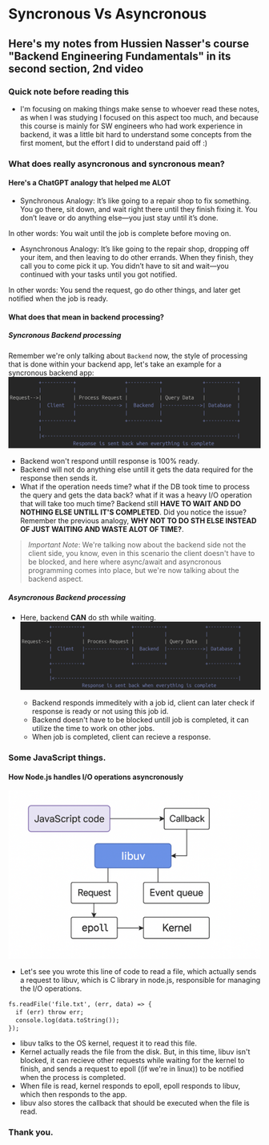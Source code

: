 # Syncronous Vs Asyncronous

## Here's my notes from Hussien Nasser's course "Backend Engineering Fundamentals" in its second section, 2nd video

### Quick note before reading this 

+ I'm focusing on making things make sense to whoever read these notes, as when I was studying I focused on this aspect too much, and because this course is mainly for SW engineers who had work experience in backend, it was a little bit hard to understand some concepts from the first moment, but the effort I did to understand paid off :)

### What does really asyncronous and syncronous mean?

#### Here's a ChatGPT analogy that helped me ALOT

+ Synchronous Analogy:
It’s like going to a repair shop to fix something.
You go there, sit down, and wait right there until they finish fixing it.
You don’t leave or do anything else—you just stay until it’s done.

In other words:
You wait until the job is complete before moving on.

+ Asynchronous Analogy:
It’s like going to the repair shop, dropping off your item, and then leaving to do other errands.
When they finish, they call you to come pick it up.
You didn’t have to sit and wait—you continued with your tasks until you got notified.

In other words:
You send the request, go do other things, and later get notified when the job is ready.

#### What does that mean in backend processing?

##### Syncronous Backend processing
Remember we're only talking about `Backend` now, the style of processing that is done within your backend app, let's take an example for a syncronous backend app:
 ![Simple Diagram about syncronous backend processing](../assets/sync-backend-chatGPT-generated-photo.png)
  + Backend won't respond untill response is 100% ready.
  + Backend will not do anything else untill it gets the data required for the response then sends it.
  + What if the operation needs time? what if the DB took time to process the query and gets the data back? what if it was a heavy I/O operation that will take too much time? Backend still **HAVE TO WAIT AND DO NOTHING ELSE UNTILL IT'S COMPLETED**. Did you notice the issue? Remember the previous analogy, **WHY NOT TO DO STH ELSE INSTEAD OF JUST WAITING AND WASTE ALOT OF TIME?**.

> _Important Note_: We're talking now about the backend side not the client side, you know, even in this scenario the client doesn't have to be blocked, and here where async/await and asyncronous programming comes into place, but we're now talking about the backend aspect.

##### Asyncronous Backend processing
+ Here, backend **CAN** do sth while waiting.
 ![Simple Diagram about syncronous backend processing](../assets/sync-backend-chatGPT-generated-photo.png)

  + Backend responds immeditely with a job id, client can later check if response is ready or not using this job id.
  + Backend doesn't have to be blocked untill job is completed, it can utilize the time to work on other jobs.
  + When job is completed, client can recieve a response.

### Some JavaScript things.

#### How Node.js handles I/O operations asyncronously

 ![Simple Diagram about how Node.js handles I/O operations](../assets/How-Node.js-handles-IO-operations-chatGPT-generated-photo.png)

+ Let's see you wrote this line of code to read a file, which actually sends a request to libuv, which is  C library in node.js, responsible for managing the I/O operations.

```
fs.readFile('file.txt', (err, data) => {
  if (err) throw err;
  console.log(data.toString());
});
```

+ libuv talks to the OS kernel, request it to read this file.
+ Kernel actually reads the file from the disk. But, in this time, libuv isn't blocked, it can recieve other requests while waiting for the kernel to finish, and sends a request to epoll ((if we're in linux)) to be notified when the process is completed.
+ When file is read, kernel responds to epoll, epoll responds to libuv, which then responds to the app.
+ libuv also stores the callback that should be executed when the file is read.


### Thank you.
